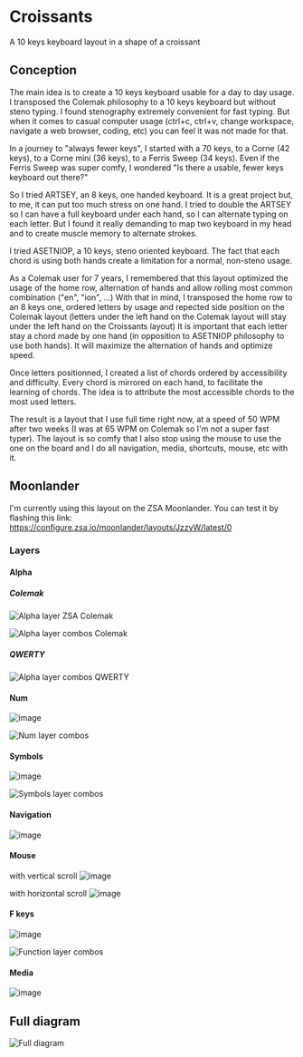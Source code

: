 # Croissants
A 10 keys keyboard layout in a shape of a croissant

## Conception
The main idea is to create a 10 keys keyboard usable for a day to day usage.
I transposed the Colemak philosophy to a 10 keys keyboard but without steno typing.
I found stenography extremely convenient for fast typing.
But when it comes to casual computer usage (ctrl+c, ctrl+v, change workspace, navigate a web browser, coding, etc) you can feel it was not made for that.

In a journey to "always fewer keys", I started with a 70 keys, to a Corne (42 keys), to a Corne mini (36 keys), to a Ferris Sweep (34 keys).
Even if the Ferris Sweep was super comfy, I wondered "Is there a usable, fewer keys keyboard out there?"

So I tried ARTSEY, an 8 keys, one handed keyboard.
It is a great project but, to me, it can put too much stress on one hand.
I tried to double the ARTSEY so I can have a full keyboard under each hand, so I can alternate typing on each letter.
But I found it really demanding to map two keyboard in my head and to create muscle memory to alternate strokes.

I tried ASETNIOP, a 10 keys, steno oriented keyboard.
The fact that each chord is using both hands create a limitation for a normal, non-steno usage.

As a Colemak user for 7 years, I remembered that this layout optimized the usage of the home row, alternation of hands and allow rolling most common combination ("en", "ion", ...)
With that in mind, I transposed the home row to an 8 keys one, ordered letters by usage and repected side position on the Colemak layout (letters under the left hand on the Colemak layout will stay under the left hand on the Croissants layout)
It is important that each letter stay a chord made by one hand (in opposition to ASETNIOP philosophy to use both hands). It will maximize the alternation of hands and optimize speed.

Once letters positionned, I created a list of chords ordered by accessibility and difficulty.
Every chord is mirrored on each hand, to facilitate the learning of chords.
The idea is to attribute the most accessible chords to the most used letters.

The result is a layout that I use full time right now, at a speed of 50 WPM after two weeks (I was at 65 WPM on Colemak so I'm not a super fast typer).
The layout is so comfy that I also stop using the mouse to use the one on the board and I do all navigation, media, shortcuts, mouse, etc with it.

## Moonlander
I'm currently using this layout on the ZSA Moonlander.
You can test it by flashing this link: https://configure.zsa.io/moonlander/layouts/JzzyW/latest/0

### Layers
#### Alpha
##### Colemak
![Alpha layer ZSA Colemak](https://github.com/edjubert/croissants/assets/16240724/de603144-0a17-42f0-8bf1-25eb357fb0b9)

![Alpha layer combos Colemak](https://github.com/edjubert/croissants/assets/16240724/391dd514-d541-4f15-86d7-a54b92970c40)

##### QWERTY
![Alpha layer combos QWERTY](https://github.com/edjubert/croissants/assets/16240724/a7a76d82-8a25-4b8c-8089-a04f162afc17)


#### Num
![image](https://github.com/edjubert/croissants/assets/16240724/2e42bb01-6fac-4cc6-8a40-5bc16c084e69)

![Num layer combos](https://github.com/edjubert/croissants/assets/16240724/4450f514-ac09-47cc-9c88-423fc0eba626) 

#### Symbols 
![image](https://github.com/edjubert/croissants/assets/16240724/c02c7b20-2914-40c9-baf4-6263c40036b4)

![Symbols layer combos](https://github.com/edjubert/croissants/assets/16240724/4d99f7d1-157f-4f74-ad3b-c277e09c5600)

#### Navigation
![image](https://github.com/edjubert/croissants/assets/16240724/c7910360-cb6d-4e05-8bb5-03a5629e60d0)

#### Mouse
with vertical scroll
![image](https://github.com/edjubert/croissants/assets/16240724/2a97ba84-24c1-4f9c-adb0-93b1ffca856e)

with horizontal scroll
![image](https://github.com/edjubert/croissants/assets/16240724/0e808fb2-8ef2-44fd-94ce-f4cc9ce2153a)

#### F keys
![image](https://github.com/edjubert/croissants/assets/16240724/6eeeec2c-1da4-4c87-810d-d96f91792757)

![Function layer combos](https://github.com/edjubert/croissants/assets/16240724/dd15a0c0-e8b3-4190-a6c8-6a8cf9e4f622)

#### Media
![image](https://github.com/edjubert/croissants/assets/16240724/73c462bf-10f7-41ea-8faf-5bdeab569847)

## Full diagram
![Full diagram](https://github.com/edjubert/croissants/assets/16240724/cfdc220f-fdaf-4a20-bf60-1ee248e95208)
